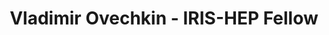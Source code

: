 ---
layout: fellow
pagetype: fellow
permalink: /fellows/vovechkin.html
fellow-name: Vladimir Ovechkin
title: Vladimir Ovechkin - IRIS-HEP Fellow
active: false
dates:
  start: 2020-06-01
  end: 2020-08-31
photo: /assets/images/team/fellows-2020/Vladimir-Ovechkin.jpg
institution: University of Washington, Seattle
website: http://vladov3000.com/
e-mail: vladov@uw.edu
project_title: Integrating MadAnalysis and pyhf into Recast-workflow
focus-area:
project_goal: >
  Recast-workflow is able to quickly construct new truth-level reinterpretations to
  determine which regions of phase space would be interesting for a full reinterpretation
  that is much more computationally expensive and difficult to make. It accomplishes
  this by simplyifing the process to 3 steps: generation, selection, and analysis.
  Recast-cli (command line interface for Recast-workflow) has been previously developed
  to provide a user interface for creating and executing new workflows compromised
  of several different combinations of options for each step. In RECAST-workflow’s
  current state, the workflows only run on the user’s local machine using RECAST-cli.
  The goal of this project is three fold: add new options for the selection step of
  RECAST-workflow besides Rivet (e.g. MadAnalsyis), add alternative statistical tools
  (e.g. pyhf), and to run the workflows in REANA on the cloud.
mentors:
- Shih-Chieh Hsu (U.Washington)
- Lukas Heinrich (CERN)
- Alex Schuy (U.Washington)
proposal: /assets/pdf/fellows-2020/Fellow-Vovechkin-Proposal.pdf
presentations:
- title: ' Recast-workflow: Fast Truth-level Interpretations'
  date: 2020-09-21
  url: https://indico.cern.ch/event/946428/contributions/3976989/attachments/2106300/3542342/Recast-workflow__Fast_Workflows.pdf
  meeting: IRIS-HEP Topical Meetings
  meetingurl: https://indico.cern.ch/event/946428/
  recordingurl: https://www.youtube.com/watch?v=sATu_MJo8L4&t=1016s
  focus-area: as
github-username: vladov3000
current_status: >
  <strong>June 2022</strong> - SDE Intern at Amazon Web Services (AWS)

linkedin-profile: https://www.linkedin.com/in/vladov3000
---